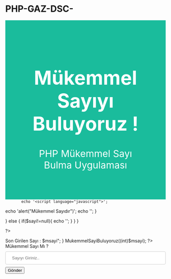 # PHP-GAZ-DSC-<!DOCTYPE html>
<html>
<head>
	<title>Mükemmel Sayı Bulma Talha Yasin Durak</title>
	<style>
 .header {
  padding: 60px;
  text-align: center;
  background: #1abc9c;
  color: white;
  font-size: 30px;
 
}
	</style>
	<style>
input[type=text], select {
  width: 100%;
  padding: 12px 20px;
  margin: 8px 0;
  display: inline-block;
  border: 1px solid #ccc;
  border-radius: 4px;
  box-sizing: border-box;
}

input[type=submit] {
  width: 100%;
  background-color: #4CAF50;
  color: white;
  padding: 14px 20px;
  margin: 8px 0;
  border: none;
  border-radius: 4px;
  cursor: pointer;
}

input[type=submit]:hover {
  background-color: #45a049;
}

div {
  border-radius: 5px;
  background-color: #f2f2f2;
  padding: 20px;
}
</style>
</head>
<body>
<div class="header">
  <h1>Mükemmel Sayıyı Buluyoruz !</h1>
  <p>PHP Mükemmel Sayı Bulma Uygulaması</p>
</div>
<?php
function MukemmelSayiBuluyoruz($sayi) {
   if(!is_numeric($sayi)) {
      print "sayi?";
      return false;
   }
   for($a=1; $a<$sayi; $a++) {
      $sonuc = $sayi%$a;
      if($sonuc==0) {
         $dizi[]=$a;
      }
   }
   if(array_sum($dizi)==$sayi) {
       if($sayi!=null){
           
           echo '<script language="javascript">';
echo 'alert("Mükemmel Sayıdır")';
echo '</script>';
       }

      
   }
   else {
        if($sayi!=null){
   echo '<script language="javascript">';
echo 'alert("Mükemmel Sayı Değildir")';
echo '</script>';
   }
   }
}




?>

 <?php
        if ($_SERVER["REQUEST_METHOD"] == "POST")
        {
           
            $msayi=$_POST['msayi'];
            echo "<h3> Son Girilen Sayı : $msayi</h3>";
            
        }
        
       MukemmelSayiBuluyoruz((int)$msayi);
    ?>

<div>
  <form action="<?php echo $_SERVER['PHP_SELF']; ?>" method="post">
    <label for="fname">Mükemmel Sayı Mı ?</label>
    <input type="text" id="msayi" name="msayi" placeholder="Sayıyı Giriniz..">
    <input type="submit" value="Gönder">
  </form>
</div>
</body>
</html>
